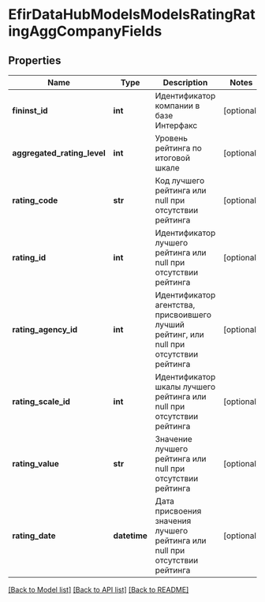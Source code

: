 # EfirDataHubModelsModelsRatingRatingAggCompanyFields

## Properties
Name | Type | Description | Notes
------------ | ------------- | ------------- | -------------
**fininst_id** | **int** | Идентификатор компании в базе Интерфакс | [optional] 
**aggregated_rating_level** | **int** | Уровень рейтинга по итоговой шкале | [optional] 
**rating_code** | **str** | Код лучшего рейтинга или null при отсутствии рейтинга | [optional] 
**rating_id** | **int** | Идентификатор лучшего рейтинга или null при отсутствии рейтинга | [optional] 
**rating_agency_id** | **int** | Идентификатор агентства, присвоившего лучший рейтинг, или null при отсутствии рейтинга | [optional] 
**rating_scale_id** | **int** | Идентификатор шкалы лучшего рейтинга или null при отсутствии рейтинга | [optional] 
**rating_value** | **str** | Значение лучшего рейтинга или null при отсутствии рейтинга | [optional] 
**rating_date** | **datetime** | Дата присвоения значения лучшего рейтинга или null при отсутствии рейтинга | [optional] 

[[Back to Model list]](../README.md#documentation-for-models) [[Back to API list]](../README.md#documentation-for-api-endpoints) [[Back to README]](../README.md)


